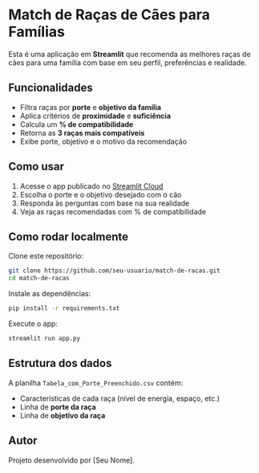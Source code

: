 # Match de Raças de Cães para Famílias

Esta é uma aplicação em **Streamlit** que recomenda as melhores raças de cães para uma família com base em seu perfil, preferências e realidade.

## Funcionalidades

- Filtra raças por **porte** e **objetivo da família**
- Aplica critérios de **proximidade** e **suficiência**
- Calcula um **% de compatibilidade**
- Retorna as **3 raças mais compatíveis**
- Exibe porte, objetivo e o motivo da recomendação

## Como usar

1. Acesse o app publicado no [Streamlit Cloud](https://streamlit.io/cloud)
2. Escolha o porte e o objetivo desejado com o cão
3. Responda às perguntas com base na sua realidade
4. Veja as raças recomendadas com % de compatibilidade

## Como rodar localmente

Clone este repositório:

```bash
git clone https://github.com/seu-usuario/match-de-racas.git
cd match-de-racas
```

Instale as dependências:

```bash
pip install -r requirements.txt
```

Execute o app:

```bash
streamlit run app.py
```

## Estrutura dos dados

A planilha `Tabela_com_Porte_Preenchido.csv` contém:

- Características de cada raça (nível de energia, espaço, etc.)
- Linha de **porte da raça**
- Linha de **objetivo da raça**

## Autor

Projeto desenvolvido por [Seu Nome].